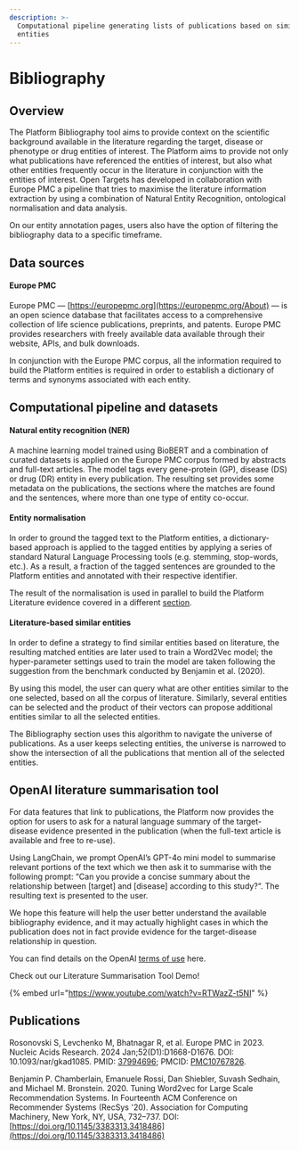 ```yaml
---
description: >-
  Computational pipeline generating lists of publications based on similar
  entities
---
```


# Bibliography

## Overview

The Platform Bibliography tool aims to provide context on the scientific background available in the literature regarding the target, disease or phenotype or drug entities of interest. The Platform aims to provide not only what publications have referenced the entities of interest, but also what other entities frequently occur in the literature in conjunction with the entities of interest. Open Targets has developed in collaboration with Europe PMC a pipeline that tries to maximise the literature information extraction by using a combination of Natural Entity Recognition, ontological normalisation and data analysis.

On our entity annotation pages, users also have the option of filtering the bibliography data to a specific timeframe.

## Data sources

#### Europe PMC

Europe PMC — [https://europepmc.org](https://europepmc.org/About) — is an open science database that facilitates access to a comprehensive collection of life science publications, preprints, and patents. Europe PMC provides researchers with freely available data available through their website, APIs, and bulk downloads.

In conjunction with the Europe PMC corpus, all the information required to build the Platform entities is required in order to establish a dictionary of terms and synonyms associated with each entity.

## Computational pipeline and datasets

#### Natural entity recognition (NER)

A machine learning model trained using BioBERT and a combination of curated datasets is applied on the Europe PMC corpus formed by abstracts and full-text articles. The model tags every gene-protein (GP), disease (DS) or drug (DR) entity in every publication. The resulting set provides some metadata on the publications, the sections where the matches are found and the sentences, where more than one type of entity co-occur.

#### Entity normalisation

In order to ground the tagged text to the Platform entities, a dictionary-based approach is applied to the tagged entities by applying a series of standard Natural Language Processing tools (e.g. stemming, stop-words, etc.). As a result, a fraction of the tagged sentences are grounded to the Platform entities and annotated with their respective identifier.

The result of the normalisation is used in parallel to build the Platform Literature evidence covered in a different [section](evidence.md#europe-pmc).

#### Literature-based similar entities

In order to define a strategy to find similar entities based on literature, the resulting matched entities are later used to train a Word2Vec model; the hyper-parameter settings used to train the model are taken following the suggestion from the benchmark conducted by Benjamin et al. (2020).

By using this model, the user can query what are other entities similar to the one selected, based on all the corpus of literature. Similarly, several entities can be selected and the product of their vectors can propose additional entities similar to all the selected entities.

The Bibliography section uses this algorithm to navigate the universe of publications. As a user keeps selecting entities, the universe is narrowed to show the intersection of all the publications that mention all of the selected entities.

## OpenAI literature summarisation tool

For data features that link to publications, the Platform now provides the option for users to ask for a natural language summary of the target-disease evidence presented in the publication (when the full-text article is available and free to re-use).

Using LangChain, we prompt OpenAI’s GPT-4o mini model to summarise relevant portions of the text which we then ask it to summarise with the following prompt: “Can you provide a concise summary about the relationship between \[target] and \[disease] according to this study?“. The resulting text is presented to the user.

We hope this feature will help the user better understand the available bibliography evidence, and it may actually highlight cases in which the publication does not in fact provide evidence for the target-disease relationship in question.

You can find details on the OpenAI [terms of use](https://openai.com/policies/terms-of-use) here.

Check out our Literature Summarisation Tool Demo!

{% embed url="https://www.youtube.com/watch?v=RTWazZ-t5NI" %}





## Publications

Rosonovski S, Levchenko M, Bhatnagar R, et al. Europe PMC in 2023. Nucleic Acids Research. 2024 Jan;52(D1):D1668-D1676. DOI: 10.1093/nar/gkad1085. PMID: [37994696](https://pubmed.ncbi.nlm.nih.gov/37994696/); PMCID: [PMC10767826](https://europepmc.org/article/MED/37994696).

Benjamin P. Chamberlain, Emanuele Rossi, Dan Shiebler, Suvash Sedhain, and Michael M. Bronstein. 2020. Tuning Word2vec for Large Scale Recommendation Systems. In Fourteenth ACM Conference on Recommender Systems (RecSys '20). Association for Computing Machinery, New York, NY, USA, 732–737. DOI:[https://doi.org/10.1145/3383313.3418486](https://doi.org/10.1145/3383313.3418486)
